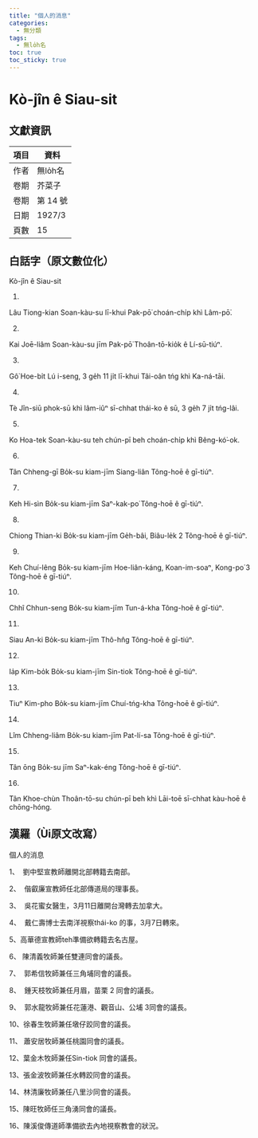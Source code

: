 ```yaml
---
title: "個人的消息"
categories:
  - 無分類
tags:
  - 無lo̍h名
toc: true
toc_sticky: true
---
```


# Kò-jîn ê Siau-sit

## 文獻資訊

| 項目 | 資料 |
|---|---|
| 作者 | 無lo̍h名 |
| 卷期 | 芥菜子 |
| 卷期 | 第 14 號 |
| 日期 | 1927/3 |
| 頁數 | 15 |

## 白話字（原文數位化）

Kò-jîn ê Siau-sit

1.

Lâu Tiong-kian Soan-kàu-su lī-khui Pak-pō͘ choán-chi̍p khì Lâm-pō͘.

2.

Kai Joē-liâm Soan-kàu-su jīm Pak-pō͘ Thoân-tō-kio̍k ê Lí-sū-tiúⁿ.

3.

Gô͘ Hoe-bi̍t Lú i-seng, 3 ge̍h 11 ji̍t lī-khui Tâi-oân tńg khì Ka-ná-tāi.

4.

Tè Jîn-siū phok-sū khì lâm-iûⁿ sī-chhat thái-ko ê sū, 3 ge̍h 7 ji̍t tńg-lâi.

5.

Ko Hoa-tek Soan-kàu-su teh chún-pī beh choán-chi̍p khì Bêng-kó͘-ok.

6.

Tân Chheng-gī Bo̍k-su kiam-jīm Siang-liân Tông-hoē ê gī-tiúⁿ.

7.

Keh Hi-sìn Bo̍k-su kiam-jīm Saⁿ-kak-po͘ Tông-hoē ê gī-tiúⁿ.

8.

Chiong Thian-ki Bo̍k-su kiam-jīm Ge̍h-bâi, Biâu-le̍k 2 Tông-hoē ê gī-tiúⁿ.

9.

Keh Chuí-lêng Bo̍k-su kiam-jīm Hoe-liân-káng, Koan-im-soaⁿ, Kong-po͘ 3 Tông-hoē ê gī-tiúⁿ.

10.

Chhî Chhun-seng Bo̍k-su kiam-jīm Tun-á-kha Tông-hoē ê gī-tiúⁿ.

11.

Siau An-ki Bo̍k-su kiam-jīm Thô-hn̂g Tông-hoē ê gī-tiúⁿ.

12.

Ia̍p Kim-bo̍k Bo̍k-su kiam-jīm Sin-tiok Tông-hoē ê gī-tiúⁿ.

13.

Tiuⁿ Kim-pho Bo̍k-su kiam-jīm Chuí-tńg-kha Tông-hoē ê gī-tiúⁿ.

14.

Lîm Chheng-liâm Bo̍k-su kiam-jīm Pat-lí-sa Tông-hoē ê gī-tiúⁿ.

15.

Tân ōng Bo̍k-su jīm Saⁿ-kak-éng Tông-hoē ê gī-tiúⁿ.

16.

Tân Khoe-chùn Thoân-tō-su chún-pī beh khì Lāi-toē sī-chhat kàu-hoē ê chōng-hóng.

## 漢羅（Ùi原文改寫）

個人的消息

1、  劉中堅宣教師離開北部轉籍去南部。

2、  偕叡廉宣教師任北部傳道局的理事長。

3、  吳花蜜女醫生，3月11日離開台灣轉去加拿大。

4、  戴仁壽博士去南洋視察thái-ko 的事，3月7日轉來。

5、高華德宣教師teh準備欲轉籍去名古屋。

6、 陳清義牧師兼任雙連同會的議長。

7、  郭希信牧師兼任三角埔同會的議長。

8、  鍾天枝牧師兼任月眉，苗栗 2 同會的議長。

9、  郭水龍牧師兼任花蓮港、觀音山、公埔 3同會的議長。

10、徐春生牧師兼任墩仔跤同會的議長。

11、 蕭安居牧師兼任桃園同會的議長。

12、葉金木牧師兼任Sin-tiok 同會的議長。

13、張金波牧師兼任水轉跤同會的議長。

14、林清廉牧師兼任八里沙同會的議長。

15、陳旺牧師任三角湧同會的議長。

16、陳溪俊傳道師準備欲去內地視察教會的狀況。
